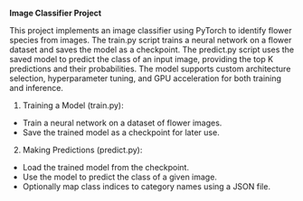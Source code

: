 **Image Classifier Project**

This project implements an image classifier using PyTorch to identify flower species from images. The train.py script trains a neural network on a flower dataset and saves the model as a checkpoint. The predict.py script uses the saved model to predict the class of an input image, providing the top K predictions and their probabilities. The model supports custom architecture selection, hyperparameter tuning, and GPU acceleration for both training and inference.

1. Training a Model (train.py):
- Train a neural network on a dataset of flower images.
- Save the trained model as a checkpoint for later use.

2. Making Predictions (predict.py):
- Load the trained model from the checkpoint.
- Use the model to predict the class of a given image.
- Optionally map class indices to category names using a JSON file.
